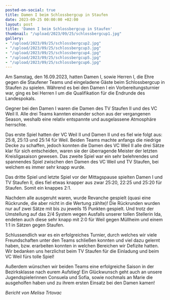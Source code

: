 ```yaml
---
posted-on-social: true
title: Damen I beim Schlossbergcup in Staufen
date: 2023-09-25 00:00:00 +02:00
layout: post
title: 'Damen I beim Schlossbergcup in Staufen'
thumbnail: "/upload/2023/09/25/schlossbergcup1.jpg"
gallery:
- "/upload/2023/09/25/schlossbergcup2.jpg"
- "/upload/2023/09/25/schlossbergcup3.jpg"
- "/upload/2023/09/25/schlossbergcup4.jpg"
- "/upload/2023/09/25/schlossbergcup5.jpg"
- "/upload/2023/09/25/schlossbergcup6.jpg"
---
```


Am Samstag, den 16.09.2023, hatten Damen I, sowie Herren I, die Ehre gegen die Staufener Teams und eingeladene Gäste beim Schlossbergcup in Staufen zu spielen. Während es bei den Damen I ein Vorbereitungsturnier war, ging es bei Herren I um die Qualifikation für die Endrunde des Landespokals. 

Gegner bei den Damen I waren die Damen des TV Staufen II und des VC Weil II.
Alle drei Teams kannten einander schon aus der vergangenen Season, weshalb eine relativ entspannte und ausgelassene Atmosphäre herrschte.

Das erste Spiel hatten der VC Weil II und Damen II und es fiel wie folgt aus: 25:8, 25:13 und 25:14 für Weil. Beiden Teams machte anfangs die niedrige Decke zu schaffen, jedoch konnten die Damen des VC Weil II alle drei Sätze klar für sich entscheiden, waren sie der überragende Meister der letzten Kreisligasaison gewesen. 
Das zweite Spiel war ein sehr belehrendes und spannendes Spiel zwischen den Damen des VC Weil und TV Staufen, bei welchem es immer sehr knapp wurde.

Das dritte Spiel und letzte Spiel vor der Mittagspause spielten Damen I und TV Staufen II, dies fiel etwas knapper aus zwar 25:20, 22:25 und 25:20 für Staufen. Somit ein knappes 2:1. 

Nachdem alle ausgeruht waren, wurde Revanche gespielt (quasi eine Rückrunde, die aber nicht in die Wertung zählte)!
Die Rückrunden wurden nur auf zwei Sätze mit bis zu jeweils 15 Punkten gespielt.
Und trotz der Umstellung auf das 2/4 System wegen Ausfalls unserer tollen Stellerin Ida, endeten auch diese sehr knapp mit 2:0 für Weil gegen Müllheim und einem 1:1 in Sätzen gegen Staufen. 

Schlussendlich war es ein erfolgreiches Turnier, durch welches wir viele Freundschaften unter den Teams schließen konnten und viel dazu gelernt haben, bzw. erarbeiten konnten in welchen Bereichen wir Defizite hatten.
Wir bedanken uns herzlichst beim TV Staufen für die Einladung und beim VC Weil fürs tolle Spiel!

Außerdem wünschen wir beiden Teams eine erfolgreiche Saison in der Bezirksklasse nach eurem Aufstieg!
Ein Glückwunsch geht auch an unsere Jugendspielerinnen Consuela und Sofia, sowie nochmals an Marie die ausgeholfen haben und zu ihrem ersten Einsatz bei den Damen kamen!

_Bericht von Melisa Trtovac_